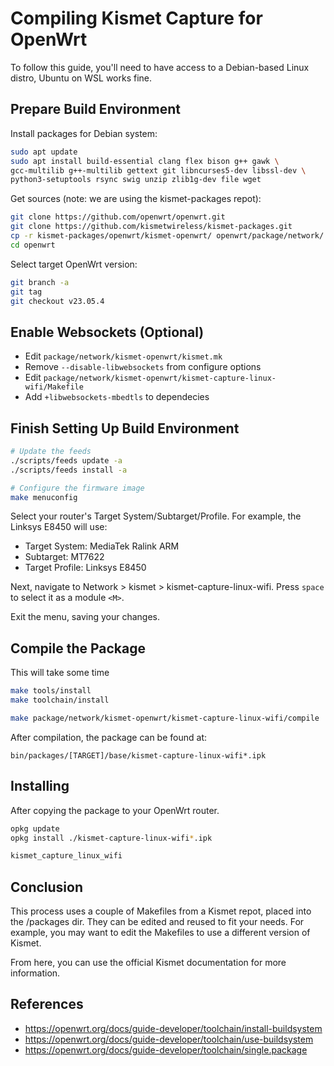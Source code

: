 # Compiling Kismet Capture for OpenWrt

To follow this guide, you'll need to have access to a Debian-based Linux distro, Ubuntu on WSL works fine.

## Prepare Build Environment
Install packages for Debian system:
```bash
sudo apt update
sudo apt install build-essential clang flex bison g++ gawk \
gcc-multilib g++-multilib gettext git libncurses5-dev libssl-dev \
python3-setuptools rsync swig unzip zlib1g-dev file wget
```

Get sources (note: we are using the kismet-packages repot):
```bash
git clone https://github.com/openwrt/openwrt.git
git clone https://github.com/kismetwireless/kismet-packages.git
cp -r kismet-packages/openwrt/kismet-openwrt/ openwrt/package/network/
cd openwrt
```

Select target OpenWrt version:
```bash
git branch -a
git tag
git checkout v23.05.4
```

## Enable Websockets (Optional)
- Edit `package/network/kismet-openwrt/kismet.mk`
- Remove `--disable-libwebsockets` from configure options
- Edit `package/network/kismet-openwrt/kismet-capture-linux-wifi/Makefile`
- Add `+libwebsockets-mbedtls` to dependecies

## Finish Setting Up Build Environment
```bash
# Update the feeds
./scripts/feeds update -a
./scripts/feeds install -a

# Configure the firmware image
make menuconfig
```

Select your router's Target System/Subtarget/Profile. For example, the Linksys E8450 will use:
* Target System: MediaTek Ralink ARM
* Subtarget: MT7622
* Target Profile: Linksys E8450

Next, navigate to Network > kismet > kismet-capture-linux-wifi. Press `space` to select it as a module `<M>`.

Exit the menu, saving your changes.

## Compile the Package
This will take some time
```bash
make tools/install
make toolchain/install

make package/network/kismet-openwrt/kismet-capture-linux-wifi/compile
```
After compilation, the package can be found at:
```
bin/packages/[TARGET]/base/kismet-capture-linux-wifi*.ipk
```


## Installing

After copying the package to your OpenWrt router.

```bash
opkg update
opkg install ./kismet-capture-linux-wifi*.ipk

kismet_capture_linux_wifi
```

## Conclusion

This process uses a couple of Makefiles from a Kismet repot, placed into the /packages dir. They can be edited and reused to fit your needs. For example, you may want to edit the Makefiles to use a different version of Kismet.

From here, you can use the official Kismet documentation for more information.

## References
* https://openwrt.org/docs/guide-developer/toolchain/install-buildsystem
* https://openwrt.org/docs/guide-developer/toolchain/use-buildsystem
* https://openwrt.org/docs/guide-developer/toolchain/single.package